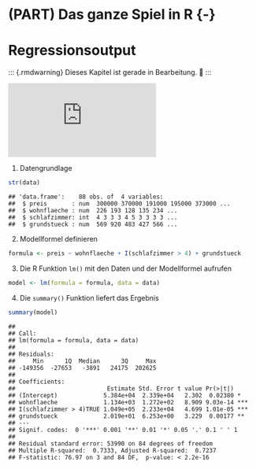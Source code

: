 # (PART) Das ganze Spiel in R {-}

# Regressionsoutput

::: {.rmdwarning}
Dieses Kapitel ist gerade in Bearbeitung. &#128119;
:::

<div class="yt-container">
  <iframe class="responsive-iframe" src="https://www.youtube.com/embed/NEfjirpOj7s?rel=0&autoplay=0&showinfo=0" frameborder="0"></iframe>
</div>



1. Datengrundlage


```r
str(data)
```

```
## 'data.frame':	88 obs. of  4 variables:
##  $ preis       : num  300000 370000 191000 195000 373000 ...
##  $ wohnflaeche : num  226 193 128 135 234 ...
##  $ schlafzimmer: int  4 3 3 3 4 5 3 3 3 3 ...
##  $ grundstueck : num  569 920 483 427 566 ...
```

2. Modellformel definieren


```r
formula <- preis ~ wohnflaeche + I(schlafzimmer > 4) + grundstueck
```

3. Die R Funktion `lm()` mit den Daten und der Modellformel aufrufen


```r
model <- lm(formula = formula, data = data)
```

4. Die `summary()` Funktion liefert das Ergebnis


```r
summary(model)
```

```
## 
## Call:
## lm(formula = formula, data = data)
## 
## Residuals:
##     Min      1Q  Median      3Q     Max 
## -149356  -27653   -3891   24175  202625 
## 
## Coefficients:
##                          Estimate Std. Error t value Pr(>|t|)    
## (Intercept)             5.384e+04  2.339e+04   2.302  0.02380 *  
## wohnflaeche             1.134e+03  1.272e+02   8.909 9.03e-14 ***
## I(schlafzimmer > 4)TRUE 1.049e+05  2.233e+04   4.699 1.01e-05 ***
## grundstueck             2.019e+01  6.253e+00   3.229  0.00177 ** 
## ---
## Signif. codes:  0 '***' 0.001 '**' 0.01 '*' 0.05 '.' 0.1 ' ' 1
## 
## Residual standard error: 53990 on 84 degrees of freedom
## Multiple R-squared:  0.7333,	Adjusted R-squared:  0.7237 
## F-statistic: 76.97 on 3 and 84 DF,  p-value: < 2.2e-16
```

